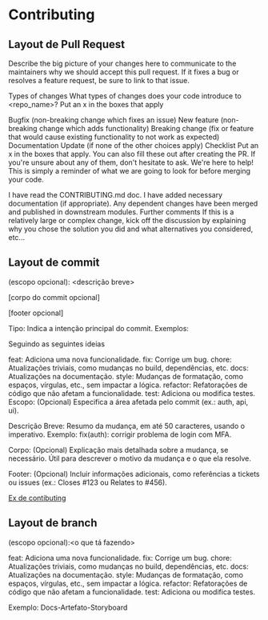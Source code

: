 # Contributing

## Layout de Pull Request

Describe the big picture of your changes here to communicate to the maintainers why we should accept this pull request. If it fixes a bug or resolves a feature request, be sure to link to that issue.

Types of changes
What types of changes does your code introduce to <repo_name>?
Put an x in the boxes that apply

 Bugfix (non-breaking change which fixes an issue)
 New feature (non-breaking change which adds functionality)
 Breaking change (fix or feature that would cause existing functionality to not work as expected)
 Documentation Update (if none of the other choices apply)
Checklist
Put an x in the boxes that apply. You can also fill these out after creating the PR. If you're unsure about any of them, don't hesitate to ask. We're here to help! This is simply a reminder of what we are going to look for before merging your code.

 I have read the CONTRIBUTING.md doc.
 I have added necessary documentation (if appropriate).
 Any dependent changes have been merged and published in downstream modules.
Further comments
If this is a relatively large or complex change, kick off the discussion by explaining why you chose the solution you did and what alternatives you considered, etc...

## Layout de commit

<tipo>(escopo opcional): <descrição breve>

[corpo do commit opcional]

[footer opcional]

Tipo: Indica a intenção principal do commit. Exemplos:
 
Seguindo as seguintes  ideias

feat: Adiciona uma nova funcionalidade.
fix: Corrige um bug.
chore: Atualizações triviais, como mudanças no build, dependências, etc.
docs: Atualizações na documentação.
style: Mudanças de formatação, como espaços, vírgulas, etc., sem impactar a lógica.
refactor: Refatorações de código que não afetam a funcionalidade.
test: Adiciona ou modifica testes.
Escopo: (Opcional) Especifica a área afetada pelo commit (ex.: auth, api, ui).

Descrição Breve: Resumo da mudança, em até 50 caracteres, usando o imperativo. Exemplo: fix(auth): corrigir problema de login com MFA.

Corpo: (Opcional) Explicação mais detalhada sobre a mudança, se necessário. Útil para descrever o motivo da mudança e o que ela resolve.

Footer: (Opcional) Incluir informações adicionais, como referências a tickets ou issues (ex.: Closes #123 ou Relates to #456).

[Ex de contibuting](https://github.com/DNXLabs/terraform-aws-ecs/blob/master/CONTRIBUTING.md)


## Layout de branch

<tipo>(escopo opcional):<o que tá fazendo>

feat: Adiciona uma nova funcionalidade.
fix: Corrige um bug.
chore: Atualizações triviais, como mudanças no build, dependências, etc.
docs: Atualizações na documentação.
style: Mudanças de formatação, como espaços, vírgulas, etc., sem impactar a lógica.
refactor: Refatorações de código que não afetam a funcionalidade.
test: Adiciona ou modifica testes.

Exemplo:
Docs-Artefato-Storyboard